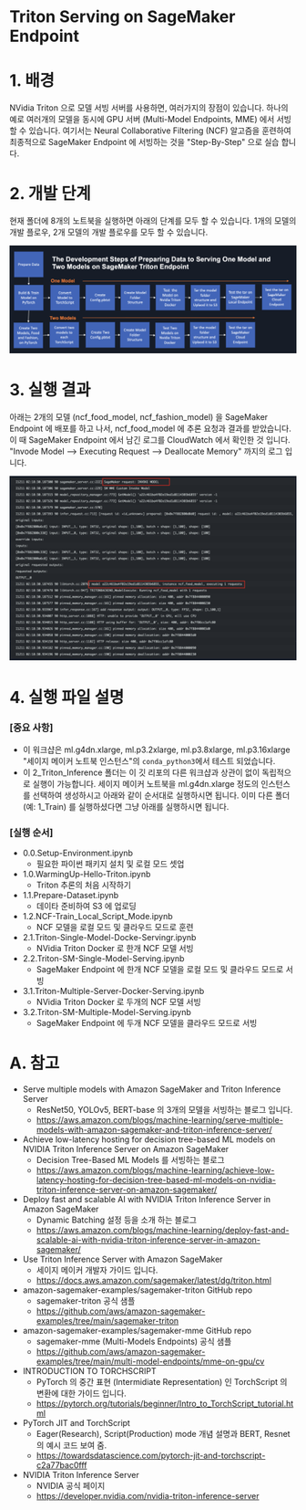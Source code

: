 # Triton Serving on SageMaker Endpoint

# 1. 배경
NVidia Triton 으로 모델 서빙 서버를 사용하면, 여러가지의 장점이 있습니다. 하나의 예로 여러개의 모델을 동시에 GPU 서버 (Multi-Model Endpoints, MME) 에서 서빙할 수 있습니다. 여기서는 Neural Collaborative Filtering (NCF) 알고즘을 훈련하여 최종적으로 SageMaker Endpoint 에 서빙하는 것을 "Step-By-Step" 으로 실습 합니다.

# 2. 개발 단계
현재 폴더에 8개의 노트북을 실행하면 아래의 단계를 모두 할 수 있습니다. 1개의 모델의 개발 플로우, 2개 모델의 개발 플로우를 모두 할 수 있습니다. 

![triton-development-steps.png](img/triton-development-steps.png)

# 3. 실행 결과
아래는 2개의 모델 (ncf_food_model, ncf_fashion_model) 을 SageMaker Endpoint 에 배포를 하고 나서, ncf_food_model 에 추론 요청과 결과를 받았습니다. 이 때 SageMaker Endpoint 에서 남긴 로그를 CloudWatch 에서 확인한 것 입니다. "Invode Model --> Executing Request --> Deallocate Memory" 까지의 로그 입니다. 

![single_triton_server_log.png](img/single_triton_server_log.png)


# 4. 실행 파일 설명
### [중요 사항] 
- 이 워크샵은 ml.g4dn.xlarge, ml.p3.2xlarge, ml.p3.8xlarge, ml.p3.16xlarge "세이지 메이커 노트북 인스턴스"의 `conda_python3`에서 테스트 되었습니다.
- 이 2_Triton_Inference 폴더는 이 깃 리포의 다른 워크샵과 상관이 없이 독립적으로 실행이 가능합니다. 세이지 메이커 노트북을 ml.g4dn.xlarge 정도의 인스턴스를 선택하여 생성하시고 아래와 같이 순서대로 실행하시면 됩니다. 이미 다른 폴더 (예: 1_Train) 를 실행하셨다면 그냥 아래를 실행하시면 됩니다.

### [실행 순서] 
- 0.0.Setup-Environment.ipynb
    - 필요한 파이썬 패키지 설치 및 로컬 모드 셋업
- 1.0.WarmingUp-Hello-Triton.ipynb    
    - Triton 추론의 처음 시작하기
- 1.1.Prepare-Dataset.ipynb
    - 데이타 준비하여 S3 에 업로딩
- 1.2.NCF-Train_Local_Script_Mode.ipynb
    - NCF 모델을 로컬 모드 및 클라우드 모드로 훈련
- 2.1.Triton-Single-Model-Docke-Servingr.ipynb
    - NVidia Triton Docker 로 한개 NCF 모델 서빙
- 2.2.Triton-SM-Single-Model-Serving.ipynb
    - SageMaker Endpoint 에 한개 NCF 모델을 로컬 모드 및 클라우드 모드로 서빙
- 3.1.Triton-Multiple-Server-Docker-Serving.ipynb
    - NVidia Triton Docker 로 두개의 NCF 모델 서빙
- 3.2.Triton-SM-Multiple-Model-Serving.ipynb
    - SageMaker Endpoint 에 두개 NCF 모델을 클라우드 모드로 서빙

# A. 참고
- Serve multiple models with Amazon SageMaker and Triton Inference Server
    - ResNet50, YOLOv5, BERT-base 의 3개의 모델을 서빙하는 블로그 입니다.
    - https://aws.amazon.com/blogs/machine-learning/serve-multiple-models-with-amazon-sagemaker-and-triton-inference-server/
- Achieve low-latency hosting for decision tree-based ML models on NVIDIA Triton Inference Server on Amazon SageMaker
    - Decision Tree-Based ML Models 를 서빙하는 블로그
    - https://aws.amazon.com/blogs/machine-learning/achieve-low-latency-hosting-for-decision-tree-based-ml-models-on-nvidia-triton-inference-server-on-amazon-sagemaker/
- Deploy fast and scalable AI with NVIDIA Triton Inference Server in Amazon SageMaker
    - Dynamic Batching 설정 등을 소개 하는 블로그
    - https://aws.amazon.com/blogs/machine-learning/deploy-fast-and-scalable-ai-with-nvidia-triton-inference-server-in-amazon-sagemaker/
- Use Triton Inference Server with Amazon SageMaker
    - 세이지 메이커 개발자 가이드 입니다.
    - https://docs.aws.amazon.com/sagemaker/latest/dg/triton.html
-  amazon-sagemaker-examples/sagemaker-triton GitHub repo
    - sagemaker-triton 공식 샘플
    - https://github.com/aws/amazon-sagemaker-examples/tree/main/sagemaker-triton    
-  amazon-sagemaker-examples/sagemaker-mme GitHub repo
    - sagemaker-mme (Multi-Models Endpoints) 공식 샘플
    - https://github.com/aws/amazon-sagemaker-examples/tree/main/multi-model-endpoints/mme-on-gpu/cv
- INTRODUCTION TO TORCHSCRIPT
    - PyTorch 의 중간 표현 (Intermidiate Representation) 인 TorchScript 의 변환에 대한 가이드 입니다.
    - https://pytorch.org/tutorials/beginner/Intro_to_TorchScript_tutorial.html
- PyTorch JIT and TorchScript
    - Eager(Research), Script(Production) mode 개념 설명과 BERT, Resnet 의 예시 코드 보여 줌.
    - https://towardsdatascience.com/pytorch-jit-and-torchscript-c2a77bac0fff
- NVIDIA Triton Inference Server
    - NVIDIA 공식 페이지
    - https://developer.nvidia.com/nvidia-triton-inference-server